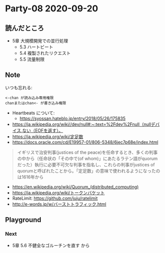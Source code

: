 # Party-08 2020-09-20
## 読んだところ
- 5章 大規模開発での並行処理
    - 5.3 ハートビート
    - 5.4 複製されたリクエスト
    - 5.5 流量制限
    
## Note
いつも忘れる:
```
<-chan が読み込み専用権限
chanまたはchan<- が書き込み権限
```

- Heartbeats について:
    - https://syossan.hateblo.jp/entry/2018/05/26/175835
- https://ja.wikipedia.org/wiki//dev/null#:~:text=%2Fdev%2Fnull（nullデバイス,ない（EOFを返す）。
- https://ja.wikipedia.org/wiki/定足数
- https://docs.oracle.com/cd/E19957-01/806-5348/6jec7p68e/index.html

> イギリスで治安判事(justices of the peace)を任命するとき、多くの判事の中から（任命状の「その中で(of whom)」にあたるラテン語がquorumだった）執行に必要不可欠な判事を指名し、これらの判事がjustices of quorumと呼ばれたことから。「定足数」の意味で使われるようになったのは1616年から

- https://en.wikipedia.org/wiki/Quorum_(distributed_computing)
- https://ja.wikipedia.org/wiki/トークンバケット
- RateLimit: https://github.com/juju/ratelimit
- http://e-words.jp/w/バーストトラフィック.html

## Playground

### Next
- 5章 5.6 不健全なゴルーチンを直す から

